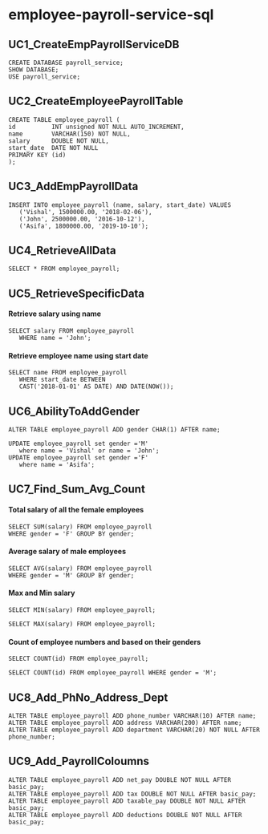 # employee-payroll-service-sql
## UC1_CreateEmpPayrollServiceDB
```
CREATE DATABASE payroll_service;
SHOW DATABASE;
USE payroll_service;
```
## UC2_CreateEmployeePayrollTable
```
CREATE TABLE employee_payroll (
id          INT unsigned NOT NULL AUTO_INCREMENT,
name        VARCHAR(150) NOT NULL,
salary      DOUBLE NOT NULL,
start_date  DATE NOT NULL
PRIMARY KEY (id)
);
```
## UC3_AddEmpPayrollData
```
INSERT INTO employee_payroll (name, salary, start_date) VALUES
   ('Vishal', 1500000.00, '2018-02-06'),
   ('John', 2500000.00, '2016-10-12'),
   ('Asifa', 1800000.00, '2019-10-10');
```
## UC4_RetrieveAllData
```SELECT * FROM employee_payroll;```
## UC5_RetrieveSpecificData
#### Retrieve salary using name
```
SELECT salary FROM employee_payroll 
   WHERE name = 'John';
```
#### Retrieve employee name using start date
```
SELECT name FROM employee_payroll
   WHERE start_date BETWEEN
   CAST('2018-01-01' AS DATE) AND DATE(NOW());
```
## UC6_AbilityToAddGender
```
ALTER TABLE employee_payroll ADD gender CHAR(1) AFTER name;

UPDATE employee_payroll set gender ='M'
   where name = 'Vishal' or name = 'John';
UPDATE employee_payroll set gender ='F'
   where name = 'Asifa';
```
## UC7_Find_Sum_Avg_Count
#### Total salary of all the female employees
```
SELECT SUM(salary) FROM employee_payroll
WHERE gender = 'F' GROUP BY gender;
```
#### Average salary of male employees
```
SELECT AVG(salary) FROM employee_payroll
WHERE gender = 'M' GROUP BY gender;
```
#### Max and Min salary
```
SELECT MIN(salary) FROM employee_payroll;
```
```
SELECT MAX(salary) FROM employee_payroll;
```
#### Count of employee numbers and based on their genders
```
SELECT COUNT(id) FROM employee_payroll;
```
```
SELECT COUNT(id) FROM employee_payroll WHERE gender = 'M';
```
## UC8_Add_PhNo_Address_Dept
```
ALTER TABLE employee_payroll ADD phone_number VARCHAR(10) AFTER name;
ALTER TABLE employee_payroll ADD address VARCHAR(200) AFTER name;
ALTER TABLE employee_payroll ADD department VARCHAR(20) NOT NULL AFTER phone_number;
```
## UC9_Add_PayrollColoumns
```
ALTER TABLE employee_payroll ADD net_pay DOUBLE NOT NULL AFTER basic_pay;
ALTER TABLE employee_payroll ADD tax DOUBLE NOT NULL AFTER basic_pay;
ALTER TABLE employee_payroll ADD taxable_pay DOUBLE NOT NULL AFTER basic_pay;
ALTER TABLE employee_payroll ADD deductions DOUBLE NOT NULL AFTER basic_pay;
```